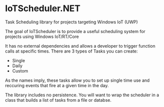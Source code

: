 # IoTScheduler.NET
Task Scheduling library for projects targeting Windows IoT (UWP)

The goal of IoTScheduler is to provide a useful scheduling system for projects using Windows IoT/RT/Core

It has no external dependencies and allows a developer to trigger function calls at specific times. There are 3 types of Tasks you can create:

* Single
* Daily
* Custom

As the names imply, these tasks allow you to set up single time use and reccuring events that fire at a given time in the day.

The library includes no persistence. You will want to wrap the scheduler in a class that builds a list of tasks from a file or databse.
